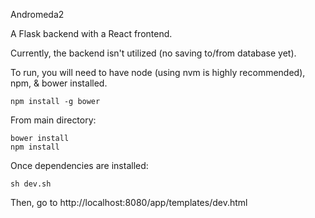 Andromeda2

A Flask backend with a React frontend.

Currently, the backend isn't utilized (no saving to/from database yet).

To run, you will need to have node (using nvm is highly recommended), npm, & bower installed.
```
npm install -g bower
```

From main directory:
```
bower install
npm install
```

Once dependencies are installed:
```
sh dev.sh

```

Then, go to http://localhost:8080/app/templates/dev.html

